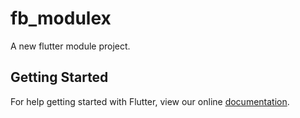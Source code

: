 # fb_modulex

A new flutter module project.

## Getting Started

For help getting started with Flutter, view our online
[documentation](https://flutter.dev/).
